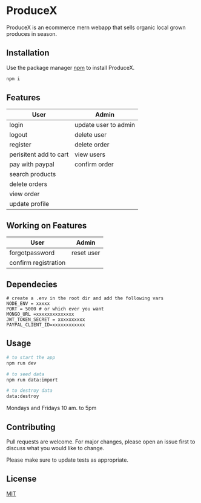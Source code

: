 # ProduceX

ProduceX is an ecommerce mern webapp that sells organic local grown produces in season. 

## Installation

Use the package manager [npm](https://www.npmjs.com/) to install ProduceX.

```bash
npm i
```

## Features 
 User | Admin
 -----|------
 login| update user to admin
 logout| delete user
 register| delete order
 perisitent add to cart| view users
 pay with paypal| confirm order
 search products|
 delete orders|
 view order | 
 update profile|

## Working on Features
 User | Admin
 -----|------
 forgotpassword| reset user
 confirm registration|

## Dependecies
```
# create a .env in the root dir and add the following vars 
NODE_ENV = xxxxx
PORT = 5000 # or which ever you want 
MONGO_URL =xxxxxxxxxxxxxx
JWT_TOKEN_SECRET = xxxxxxxxxx
PAYPAL_CLIENT_ID=xxxxxxxxxxxx
```
## Usage

```bash
# to start the app
npm run dev
```

```bash
# to seed data 
npm run data:import
```
```bash
# to destroy data 
data:destroy
```
Mondays and Fridays 10 am. to 5pm
## Contributing
Pull requests are welcome. For major changes, please open an issue first to discuss what you would like to change.

Please make sure to update tests as appropriate.

## License
[MIT](https://choosealicense.com/licenses/mit/)